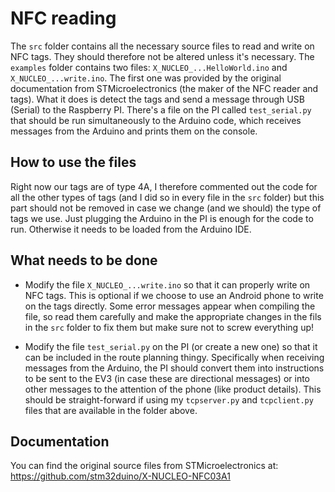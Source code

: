 # NFC reading

The `src` folder contains all the necessary source files to read and write on NFC tags. They should therefore not be altered unless it's necessary. The `examples` folder contains two files: `X_NUCLEO_...HelloWorld.ino` and `X_NUCLEO_...write.ino`. The first one was provided by the original documentation from STMicroelectronics (the maker of the NFC reader and tags). What it does is detect the tags and send a message through USB (Serial) to the Raspberry PI. There's a file on the PI called `test_serial.py` that should be run simultaneously to the Arduino code, which receives messages from the Arduino and prints them on the console. 

## How to use the files

Right now our tags are of type 4A, I therefore commented out the code for all the other types of tags (and I did so in every file in the `src` folder) but this part should not be removed in case we change (and we should) the type of tags we use. Just plugging the Arduino in the PI is enough for the code to run. Otherwise it needs to be loaded from the Arduino IDE. 

## What needs to be done

* Modify the file `X_NUCLEO_...write.ino` so that it can properly write on NFC tags. This is optional if we choose to use an Android phone to write on the tags directly. Some error messages appear when compiling the file, so read them carefully and make the appropriate changes in the fils in the `src` folder to fix them but make sure not to screw everything up! 

* Modify the file `test_serial.py` on the PI (or create a new one) so that it can be included in the route planning thingy. Specifically when receiving messages from the Arduino, the PI should convert them into instructions to be sent to the EV3 (in case these are directional messages) or into other messages to the attention of the phone (like product details). This should be straight-forward if using my `tcpserver.py` and `tcpclient.py` files that are available in the folder above. 

## Documentation

You can find the original source files from STMicroelectronics at: https://github.com/stm32duino/X-NUCLEO-NFC03A1

